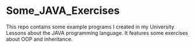 # Some_JAVA_Exercises

This repo contains some example programs I created in my University Lessons about the JAVA programming language.
It features some exercises about OOP and inheritance.